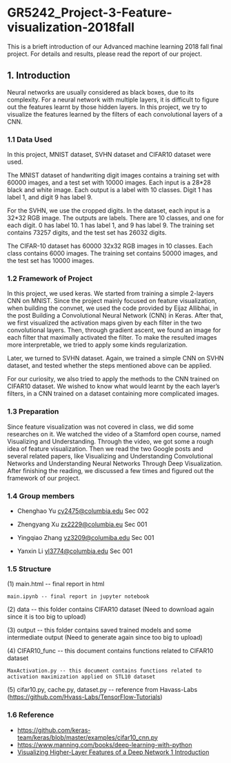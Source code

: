 # GR5242_Project-3-Feature-visualization-2018fall
This is a brieft introduction of our Advanced machine learning 2018 fall final project. For details and results, please read the report of our project.
## 1. Introduction 

Neural networks are usually considered as black boxes, due to its complexity. For a neural network with multiple layers, it is difficult to figure out the features learnt by those hidden layers. In this project, we try to visualize the features learned by the filters of each convolutional layers of a CNN.  

### 1.1	Data Used

In this project, MNIST dataset, SVHN dataset and CIFAR10 dataset were used.  

The MNIST dataset of handwriting digit images contains a training set with 60000 images, and a test set with 10000 images. Each input is a 28*28 black and white image. Each output is a label with 10 classes. Digit 1 has label 1, and digit 9 has label 9.

For the SVHN, we use the cropped digits. In the dataset, each input is a 32*32 RGB image. The outputs are labels. There are 10 classes, and one for each digit. 0 has label 10. 1 has label 1, and 9 has label 9. The training set contains 73257 digits, and the test set has 26032 digits.  

The CIFAR-10 dataset has 60000 32x32 RGB images in 10 classes. Each class contains 6000 images. The training set contains 50000 images, and the test set has 10000 images.  
 
### 1.2	Framework of Project

In this project, we used keras. We started from training a simple 2-layers CNN on MNIST. Since the project mainly focused on feature visualization, when building the convnet, we used the code provided by Eijaz Allibhai, in the post Building a Convolutional Neural Network (CNN) in Keras. After that, we first visualized the activation maps given by each filter in the two convolutional layers. Then, through gradient ascent, we found an image for each filter that maximally activated the filter. To make the resulted images more interpretable, we tried to apply some kinds regularization.

Later, we turned to SVHN dataset. Again, we trained a simple CNN on SVHN dataset, and tested whether the steps mentioned above can be applied. 

For our curiosity, we also tried to apply the methods to the CNN trained on CIFAR10 dataset. We wished to know what would learnt by the each layer’s filters, in a CNN trained on a dataset containing more complicated images.
  
### 1.3	Preparation

Since feature visualization was not covered in class, we did some researches on it. 
We watched the video of a Stamford open course, named Visualizing and Understanding. Through the video, we got some a rough idea of feature visualization. Then we read the two Google posts and several related papers, like Visualizing and Understanding Convolutional Networks and Understanding Neural Networks Through Deep Visualization. After finishing the reading, we discussed a few times and figured out the framework of our project.

### 1.4 Group members

+ Chenghao Yu cy2475@columbia.edu	Sec 002

+ Zhengyang Xu zx2229@columbia.eu	Sec 001

+ Yingqiao Zhang yz3209@columiba.edu	Sec 001

+ Yanxin Li yl3774@columbia.edu	Sec 001

### 1.5 Structure

(1) main.html -- final report in html

    main.ipynb -- final report in jupyter notebook

   
(2) data -- this folder contains CIFAR10 dataset (Need to download again since it is too big to upload)


(3) output -- this folder contains saved trained models and some intermediate output (Need to generate again since too big to upload)


(4) CIFAR10_func -- this document contains functions related to CIFAR10 dataset
    
    MaxActivation.py -- this document contains functions related to activation maximization applied on STL10 dataset
    
    
(5) cifar10.py, cache.py, dataset.py -- reference from Havass-Labs (https://github.com/Hvass-Labs/TensorFlow-Tutorials) 

### 1.6 Reference

+ https://github.com/keras-team/keras/blob/master/examples/cifar10_cnn.py
+ https://www.manning.com/books/deep-learning-with-python
+ [Visualizing Higher-Layer Features of a Deep Network 1 Introduction](https://pdfs.semanticscholar.org/65d9/94fb778a8d9e0f632659fb33a082949a50d3.pdf)
